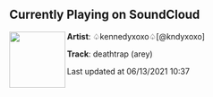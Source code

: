 ## Currently Playing on SoundCloud

[<img align="left" width="100" src="https://i1.sndcdn.com/artworks-yruCyCegQfSQi5D8-Hn0Y0w-t500x500.jpg">](https://soundcloud.com/kennedysucks/deathtrap-arey)

**Artist**: ♤kennedyxoxo♤[@kndyxoxo] 

**Track**: deathtrap (arey)

Last updated at 06/13/2021 10:37
